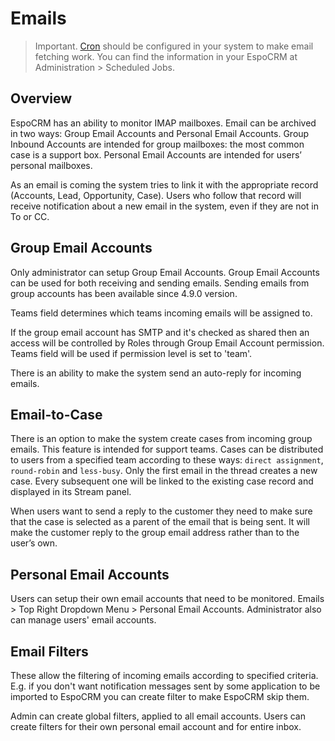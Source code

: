 # Emails

> Important. [Cron](server-configuration.md#setup-a-crontab) should be configured in your system to make email fetching work. You can find the information in your EspoCRM at Administration > Scheduled Jobs.

## Overview

EspoCRM has an ability to monitor IMAP mailboxes. Email can be archived in two ways: Group Email Accounts and Personal Email Accounts. Group Inbound Accounts are intended for group mailboxes: the most common case is a support box. Personal Email Accounts are intended for users’ personal mailboxes.

As an email is coming the system tries to link it with the appropriate record (Accounts, Lead, Opportunity, Case). Users who follow that record will receive notification about a new email in the system, even if they are not in To or CC.

## Group Email Accounts

Only administrator can setup Group Email Accounts. Group Email Accounts can be used for both receiving and sending emails. Sending emails from group accounts has been available since 4.9.0 version.

Teams field determines which teams incoming emails will be assigned to. 

If the group email account has SMTP and it's checked as shared then an access will be controlled by Roles through Group Email Account permission. Teams field will be used if permission level is set to 'team'.

There is an ability to make the system send an auto-reply for incoming emails.

## Email-to-Case

There is an option to make the system create cases from incoming group emails. 
This feature is intended for support teams. 
Cases can be distributed to users from a specified team according to these ways: 
`direct assignment`, `round-robin` and `less-busy`. 
Only the first email in the thread creates a new case. 
Every subsequent one will be linked to the existing case record and displayed in its Stream panel.

When users want to send a reply to the customer they need to make sure that the case is selected as a parent of the email that is being sent. It will make the customer reply to the group email address rather than to the user’s own.

## Personal Email Accounts

Users can setup their own email accounts that need to be monitored. Emails > Top Right Dropdown Menu > Personal Email Accounts. Administrator also can manage users' email accounts.

## Email Filters

These allow the filtering of incoming emails according to specified criteria. E.g. if you don't want notification messages sent by some application to be imported to EspoCRM you can create filter to make EspoCRM skip them.

Admin can create global filters, applied to all email accounts. Users can create filters for their own personal email account and for entire inbox.
